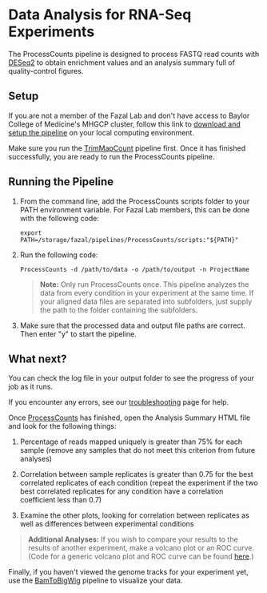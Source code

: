 # Data Analysis for RNA-Seq Experiments

The ProcessCounts pipeline is designed to process FASTQ read counts with 
[DESeq2](https://github.com/mikelove/DESeq2) to obtain enrichment values and an analysis 
summary full of quality-control figures.


## Setup

If you are not a member of the Fazal Lab and don't have access to Baylor College 
of Medicine's MHGCP cluster, follow this link to 
[download and setup the pipeline](https://fazallabbcm.github.io/ProcessCounts/DownloadAndSetup) 
on your local computing environment.

Make sure you run the [TrimMapCount](https://fazallabbcm.github.io/TrimMapCount) pipeline first.
Once it has finished successfully, you are ready to run the ProcessCounts pipeline.


## Running the Pipeline

1. From the command line, add the ProcessCounts scripts folder to your PATH environment variable. 
   For Fazal Lab members, this can be done with the following code:
   ```
   export PATH=/storage/fazal/pipelines/ProcessCounts/scripts:"${PATH}"
   ```
   
2. Run the following code:
   ```
   ProcessCounts -d /path/to/data -o /path/to/output -n ProjectName
   ```
   > **Note:** Only run ProcessCounts once. This pipeline analyzes the data from every condition 
   > in your experiment at the same time. If your aligned data files are separated into subfolders, 
   > just supply the path to the folder containing the subfolders.

3. Make sure that the processed data and output file paths are correct. Then enter "y" to 
   start the pipeline.


## What next?

You can check the log file in your output folder to see the progress of your job as it runs.

If you encounter any errors, see our 
[troubleshooting](https://fazallabbcm.github.io/ProcessCounts/Troubleshooting) page for help.

Once [ProcessCounts](https://fazallabbcm.github.io/ProcessCounts) has finished, open the 
Analysis Summary HTML file and look for the following things:

  1. Percentage of reads mapped uniquely is greater than 75% for each sample (remove any 
     samples that do not meet this criterion from future analyses) 

  2. Correlation between sample replicates is greater than 0.75 for the best correlated 
     replicates of each condition (repeat the experiment if the two best correlated replicates 
     for any condition have a correlation coefficient less than 0.7) 

  3. Examine the other plots, looking for correlation between replicates as well as differences 
     between experimental conditions

> **Additional Analyses:** If you wish to compare your results to the results of another experiment, 
> make a volcano plot or an ROC curve. (Code for a generic volcano plot and ROC curve can be 
> found [here]().)

Finally, if you haven't viewed the genome tracks for your experiment yet, use the 
[BamToBigWig](https://fazallabbcm.github.io/BamToBigWig) pipeline to visualize your data.
